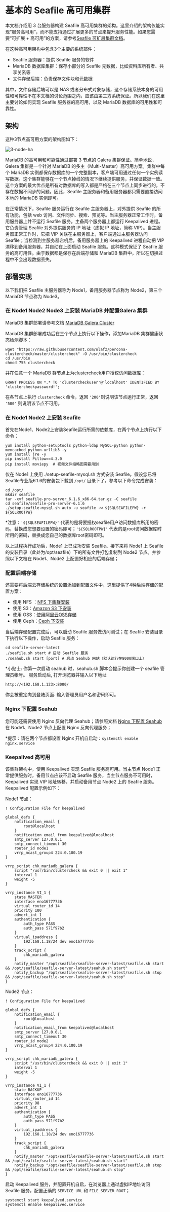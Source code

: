 # 基本的 Seafile 高可用集群

本文档介绍用 3 台服务器构建 Seafile 高可用集群的架构。这里介绍的架构仅能实现“服务高可用”，而不能支持通过扩展更多的节点来提升服务性能。如果您需要“可扩展 + 高可用”的方案，请参考[Seafile 可扩展集群文档](deploy_in_a_cluster.md)。

在这种高可用架构中包含3个主要的系统部件：

- Seafile 服务器：提供 Seafile 服务的软件
- MariaDB 数据库集群：保存小部分的 Seafile 元数据，比如资料库所有者、共享关系等
- 文件存储后端：负责保存文件块和元数据

其中，文件存储后端可以是 NAS 或者分布式对象存储，这个存储系统本身的可用性和可靠性不在本文档的讨论范围之内，应该由第三方系统保证。所以我们在这里主要讨论如何实现 Seafile 服务器的高可用，以及 MariaDB 数据库的可用性和可靠性。

## 架构

这种3节点高可用方案的架构图如下：

![3-node-ha](../images/3-node-ha.png)

MariaDB 的高可用和可靠性通过部署 3 节点的 Galera 集群保证。简单地说，Galera 集群是一个针对 MariaDB 的多主（Multi-Master）高可用方案。集群中每个 MariaDB 实例都保存数据库的一个完整副本，客户端可用通过任何一个实例读写数据。这个集群能够在一个节点掉线的情况下继续提供服务，并保证数据一致。这个方案的最大优点是所有对数据库的写入都是严格在三个节点上同步进行的，不存在数据不同步的问题。因此，Seafile 主服务器和备用服务器都只需要直接访问本地的 MariaDB 实例即可。

在正常情况下，Seafile 服务运行在 Seafile 主服务器上，对外提供 Seafile 的所有功能，包括 web 访问、文件同步、搜索、预览等。当主服务器正常工作时，备用服务器上并不运行 Seafile 服务。主备两个服务器上都运行 Keepalived 进程。它负责管理 Seafile 对外提供服务的 IP 地址（虚拟 IP 地址，简称 VIP）。当主服务器正常工作时，它把 VIP 关联在主服务器上，客户端通过主服务器访问 Seafile；当检测到主服务器宕机后，备用服务器上的 Keepalived 进程自动把 VIP 漂移到备用服务器，并自动在上面启动 Seafile 服务。这种模式保证了 Seafile 服务的高可用性。由于数据都是保存在后端存储和 MariaDB 集群中，所以在切换过程中不会出现数据丢失。

## 部署实现

以下我们把 Seafile 主服务器称为 Node1，备用服务器节点称为 Node2，第三个 MariaDB 节点称为 Node3。

### 在 Node1 Node2 Node3 上安装 MariaDB 并配置Galera 集群

MariaDB 集群部署请参考文档 [MariaDB Galera Cluster](https://mariadb.com/resources/blog/setting-mariadb-enterprise-cluster-part-2-how-set-mariadb-cluster)

MariaDB 集群部署成功后在三个节点上执行以下操作，添加MariaDB 集群健康状态检测脚本：

```
wget "https://raw.githubusercontent.com/olafz/percona-clustercheck/master/clustercheck" -O /usr/bin/clustercheck
cd /usr/bin
chmod 755 clustercheck
```

并在任意一个 MariaDB 群节点上为clustercheck用户授权访问数据库：

```
GRANT PROCESS ON *.* TO 'clustercheckuser'@'localhost' IDENTIFIED BY 'clustercheckpassword!';
```

在各节点上执行 `clustercheck` 命令，返回 `'200'`则说明该节点运行正常，返回 `'500'` 则说明该节点不可用。

### 在 Node1 Node2 上安装 Seafile

首先在Node1、Node2上安装Seafile运行所需的依赖库，在两个节点上执行以下命令：

```
yum install python-setuptools python-ldap MySQL-python python-memcached python-urllib3 -y
yum install jre -y
pip install Pillow==4.3.0
pip install moviepy  # 视频文件缩略图需要用到
```

仅在 Node1 上使用 ./setup-seafile-mysql.sh 方式安装 Seafile。假设您已将Seafile专业版6.1.6的安装包下载到 `/opt/` 目录下了。参考以下命令完成安装：

```
cd /opt/
mkdir seafile
tar -xvf seafile-pro-server_6.1.6_x86-64.tar.gz -C seafile
cd seafile/seafile-pro-server-6.1.6
./setup-seafile-mysql.sh auto -u seafile -w ${SQLSEAFILEPW} -r ${SQLROOTPW}
```

*注意：`'${SQLSEAFILEPW}'` 代表的是将要授权seafile用户访问数据库所用的密码，替换成您想要设置的密码即可；`'${SQLROOTPW}'` 代表的是root访问数据库时所用的密码，替换成您自己的数据库root密码即可。

以上过程执行成功后，Node1 上已成功安装 Seafile。接下来将 Node1 上 Seafile 的安装目录（此处为/opt/seafile）下的所有文件打包复制到 Node2 节点。并参照以下文档在 Node1、Node2 上配置好相应的后端存储；

### 配置后端存储

还需要将后端云存储系统的设置添加到配置文件中，这里提供了4种后端存储的配置方案：

* 使用 NFS ：[NFS 下集群安装](setup_seafile_cluster_with_nfs.md)
* 使用 S3：[Amazon S3 下安装](setup_with_amazon_s3.md)
* 使用 OSS：[使用阿里云OSS存储](setup_with_oss.md)
* 使用 Ceph：[Ceph 下安装](setup_with_ceph.md)

当后端存储配置完成后，可以启动 Seafile 服务做访问测试；在 Seafile 安装目录下执行以下操作，启动 Seafile 服务：

```
cd seafile-server-latest
./seafile.sh start # 启动 Seafile 服务
./seahub.sh start [port] # 启动 Seahub 网站（默认运行在8000端口上）
```

*小贴士: 你第一次启动 seahub 时，seahub.sh 脚本会提示你创建一个 seafile 管理员帐号。
服务启动后, 打开浏览器并输入以下地址

```
http://<192.168.1.123>:8000/
```

你会被重定向到登陆页面. 输入管理员用户名和密码即可。

### Nginx 下配置 Seahub

您可能还需要使用 Nginx 反向代理 Seahub；请参照文档 [Nginx 下配置 Seahub](https://manual-cn.seafile.com/deploy/deploy_with_nginx.html) 在 Node1、Node2 节点上配置 Nginx 反向代理服务；

*提示：请在两个节点都设置 Nginx 开机自启动：`systemctl enable nginx.service`

### Keepalived 高可用

该集群架构中，使用 Keepalived 实现 Seafile 服务高可用。当主节点 Node1 正常提供服务时，备用节点应该不启动 Seafile 服务，当主节点服务不可用时，Keepalived 实现 VIP 地址转移，并启动备用节点 Node2 上的 Seafile 服务。
Keepalived 配置示例如下：

Node1 节点：

```
! Configuration File for keepalived

global_defs {
	notification_email {
		root@localhost
	}
	notification_email_from keepalived@localhost
	smtp_server 127.0.0.1
	smtp_connect_timeout 30
	router_id node1
	vrrp_mcast_group4 224.0.100.19
}

vrrp_script chk_mariadb_galera {
	script "/usr/bin/clustercheck && exit 0 || exit 1"
	interval 1
	weight -5
}

vrrp_instance VI_1 {
	state MASTER
	interface eno16777736
	virtual_router_id 14
	priority 100
	advert_int 1
	authentication {
		auth_type PASS
		auth_pass 571f97b2
	}
	virtual_ipaddress {
		192.168.1.18/24 dev eno16777736
	}
	track_script {
		chk_mariadb_galera
	}
	notify_master "/opt/seafile/seafile-server-latest/seafile.sh start && /opt/seafile/seafile-server-latest/seahub.sh start"
	notify_backup "/opt/seafile/seafile-server-latest/seafile.sh stop && /opt/seafile/seafile-server-latest/seahub.sh stop"
}
```

Node2 节点：

```
! Configuration File for keepalived

global_defs {
	notification_email {
		root@localhost
	}
	notification_email_from keepalived@localhost
	smtp_server 127.0.0.1
	smtp_connect_timeout 30
	router_id node2
	vrrp_mcast_group4 224.0.100.19
}

vrrp_script chk_mariadb_galera {
	script "/usr/bin/clustercheck && exit 0 || exit 1"
	interval 1
	weight -5
}

vrrp_instance VI_1 {
	state BACKUP
	interface eno16777736
	virtual_router_id 14
	priority 98
	advert_int 1
	authentication {
		auth_type PASS
		auth_pass 571f97b2
	}
	virtual_ipaddress {
		192.168.1.18/24 dev eno16777736
	}
	track_script {
		chk_mariadb_galera
	}
	notify_master "/opt/seafile/seafile-server-latest/seafile.sh start && /opt/seafile/seafile-server-latest/seahub.sh start"
	notify_backup "/opt/seafile/seafile-server-latest/seafile.sh stop && /opt/seafile/seafile-server-latest/seahub.sh stop"
}
```

启动 Keepalived 服务，并配置开机自启，在浏览器上通过虚拟IP地址访问 Seafile 服务，配置正确的 `SERVICE_URL` 和 `FILE_SERVER_ROOT`；

```
systemctl start keepalived.service
systemctl enable keepalived.service
```
